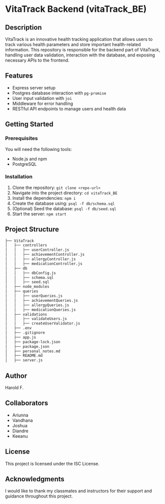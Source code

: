 # VitaTrack Backend (vitaTrack_BE)

## Description

VitaTrack is an innovative health tracking application that allows users to track various health parameters and store important health-related information. This repository is responsible for the backend part of VitaTrack, handling user data validation, interaction with the database, and exposing necessary APIs to the frontend.

## Features

- Express server setup
- Postgres database interaction with `pg-promise`
- User input validation with `joi`
- Middleware for error handling
- RESTful API endpoints to manage users and health data

## Getting Started

### Prerequisites

You will need the following tools:

- Node.js and npm
- PostgreSQL

### Installation

1. Clone the repository: `git clone <repo-url>`
2. Navigate into the project directory: `cd vitaTrack_BE`
3. Install the dependencies: `npm i`
4. Create the database using: `psql -f db/schema.sql`
5. (Optional) Seed the database: `psql -f db/seed.sql`
6. Start the server: `npm start`

## Project Structure

```bash
├── VitaTrack
│   ├── controllers
│   │   ├── userController.js
│   │   ├── achievementController.js
│   │   ├── allergyController.js
│   │   ├── medicationController.js
│   ├── db
│   │   ├── dbConfig.js
│   │   ├── schema.sql
│   │   ├── seed.sql
│   ├── node_modules
│   ├── queries
│   │   ├── userQueries.js
│   │   ├── achievementQueries.js
│   │   ├── allergyQueries.js
│   │   ├── medicationQueries.js
│   ├── validations
│   │   ├── validateUsers.js
│   │   ├── createUserValidator.js
│   ├── .env
│   ├── .gitignore
│   ├── app.js
│   ├── package-lock.json
│   ├── package.json
│   ├── personal_notes.md
│   ├── README.md
│   ├── server.js
```

## Author

Harold F.

## Collaborators

- Ariunna
- Vandhana
- Joshua
- Diandre
- Keeanu

## License

This project is licensed under the ISC License.

## Acknowledgments

I would like to thank my classmates and instructors for their support and guidance throughout this project.

